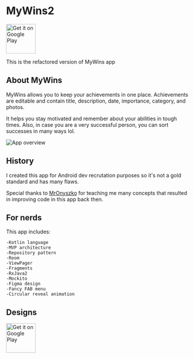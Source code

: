 
# MyWins2
[<img src="https://gitlab.com/juanitobananas/wave-up/raw/master/google-play-store/google-play-badge.png"
      alt="Get it on Google Play"
      height="80">](https://play.google.com/store/apps/details?id=com.theandroiddev.mywins)
     
This is the refactored version of MyWins app
## About MyWins
MyWins allows you to keep your achievements in one place. Achievements are editable and contain title, description, date, importance, category, and photos. 

It helps you stay motivated and remember about your abilities in tough times. Also, in case you are a very successful person, you can sort successes in many ways lol.

![App overview](https://media.giphy.com/media/Nm1I1ufzp3sFxe5IHu/giphy.gif)

## History
I created this app for Android dev recrutation purposes so it's not a gold standard and has many flaws.

Special thanks to [MrOnyszko](https://github.com/mronyszko) for teaching me many concepts that resulted in improving code in this app back then.

## For nerds
This app includes:

    -Kotlin language
    -MVP architecture
    -Repository pattern
    -Room
    -ViewPager
    -Fragments
    -RxJava2
    -Mockito  
    -Figma design
    -Fancy FAB menu
    -Circular reveal animation
    
## Designs
[<img src="https://avatars3.githubusercontent.com/u/5155369?s=200&v=4"
      alt="Get it on Google Play"
      height="80">](https://www.figma.com/file/fjaJr0A1GFQh4eqwGT5r4kSR/My-Wins-Final?node-id=0%3A1)
